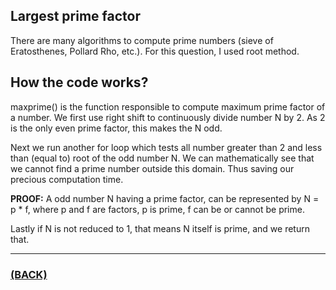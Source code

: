 ## Largest prime factor
There are many algorithms to compute prime numbers (sieve of Eratosthenes, Pollard Rho, etc.). For this question, I used root method.

## How the code works?
maxprime() is the function responsible to compute maximum prime factor of a number. We first use right shift to continuously divide number N by 2. As 2 is the only even prime factor, this makes the N odd.

Next we run another for loop which tests all number greater than 2 and less than (equal to) root of the odd number N. We can mathematically see that we cannot find a prime number outside this domain. Thus saving our precious computation time.

**PROOF:** A odd number N having a prime factor, can be represented by N = p * f, where p and f are factors, p is prime, f can be or cannot be prime. 

Lastly if N is not reduced to 1, that means N itself is prime, and we return that.

---

### [(BACK)](https://github.com/theamankumarsingh/amfoss-tasks/tree/main/task-15)
